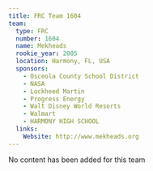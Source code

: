 ```yaml
---
title: FRC Team 1604
team:
  type: FRC
  number: 1604
  name: Mekheads
  rookie_year: 2005
  location: Harmony, FL, USA
  sponsors:
    - Osceola County School District
    - NASA
    - Lockheed Martin
    - Progress Energy
    - Walt Disney World Resorts
    - Walmart
    - HARMONY HIGH SCHOOL
  links:
    Website: http://www.mekheads.org
---
```

No content has been added for this team